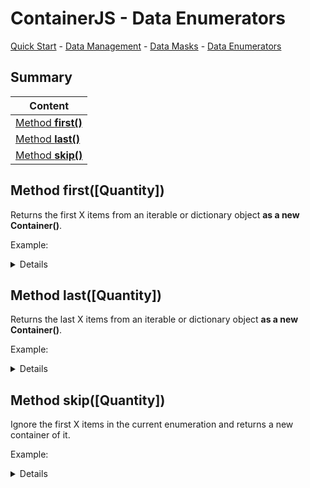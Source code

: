 # ContainerJS - Data Enumerators
<a href="./QuickStart.md">Quick Start</a> - <a href="./DataManagement.md">Data Management</a> - <a href="./DataMasks.md">Data Masks</a> - <a href="./DataEnumerators.md">Data Enumerators</a>

## Summary

| Content |
| ------- |
| <a href="#method-first">Method **first()**</a> |
| <a href="#method-last">Method **last()**</a> |
| <a href="#method-skip">Method **skip()**</a> |

<a id="method-first"></a>

## Method first(\[Quantity\])
Returns the first X items from an iterable or dictionary object **as a new Container()**.

Example:

<details>

```js
const MyContainer = Container.from([1, 2, 3, 4, 5, 6, 7, 8, 9, 10]);

//Will return the first 5 items as a new Container() ([1, 2, 3, 4, 5])
MyContainer.first(5);
```

</details>

<a id="method-last"></a>

## Method last(\[Quantity\])
Returns the last X items from an iterable or dictionary object **as a new Container()**.

Example:

<details>

```js
const MyContainer = Container.from([1, 2, 3, 4, 5, 6, 7, 8, 9, 10]);

//Will return the first 5 items as a new Container() ([10, 9, 8, 7, 6])
MyContainer.last(5);
```

</details>

## Method skip(\[Quantity\])
Ignore the first X items in the current enumeration and returns a new container of it.

Example:

<details>

```js
const MyContainer = Container.from([1, 2, 3, 4, 5, 6, 7, 8, 9, 10]);

//Will return the first 5 items skipping 3 ([4, 5, 6, 7, 8])
MyContainer.skip(3).first(5);
```

</details>


